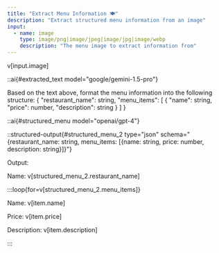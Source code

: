 ```yaml
---
title: "Extract Menu Information 🍽️"
description: "Extract structured menu information from an image"
input:
  - name: image
    type: image/png|image/jpeg|image/jpg|image/webp
    description: "The menu image to extract information from"
---
```


v[input.image]

<!-- First we'll extract the text from the image using Gemini -->

::ai{#extracted_text model="google/gemini-1.5-pro"}

<!-- Now we'll structure the extracted text into a specific JSON format -->

Based on the text above, format the menu information into the following structure:
{
  "restaurant_name": string,
  "menu_items": [
    {
      "name": string,
      "price": number,
      "description": string
    }
  ]
}

::ai{#structured_menu model="openai/gpt-4"}

<!-- OR -->

::structured-output{#structured_menu_2 type="json" schema="{restaurant_name: string, menu_items: [{name: string, price: number, description: string}]}"}

Output: 

Name: v[structured_menu_2.restaurant_name]

:::loop{for=v[structured_menu_2.menu_items]}

Name: v[item.name]

Price: v[item.price]

Description: v[item.description]

:::


